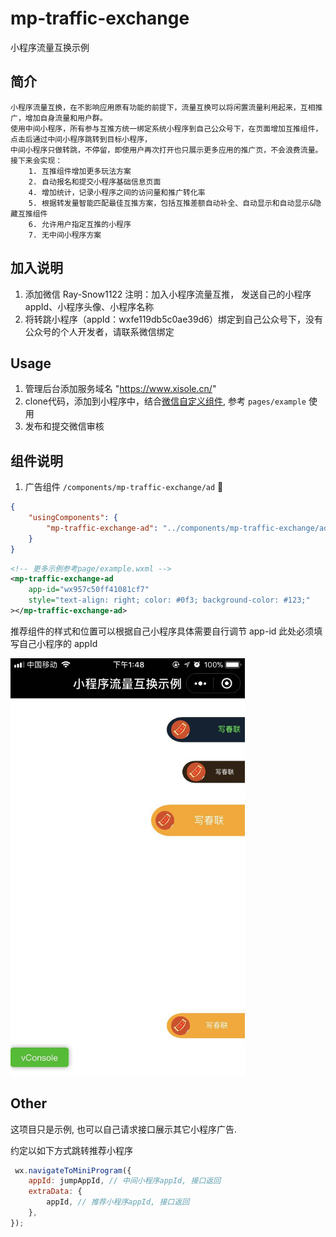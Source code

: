 # mp-traffic-exchange

小程序流量互换示例

## 简介

	小程序流量互换，在不影响应用原有功能的前提下，流量互换可以将闲置流量利用起来，互相推广，增加自身流量和用户群。
	使用中间小程序，所有参与互推方统一绑定系统小程序到自己公众号下，在页面增加互推组件，点击后通过中间小程序跳转到目标小程序，
	中间小程序只做转跳，不停留，即使用户再次打开也只展示更多应用的推广页，不会浪费流量。
	接下来会实现：
		1. 互推组件增加更多玩法方案
		2. 自动报名和提交小程序基础信息页面
		4. 增加统计，记录小程序之间的访问量和推广转化率
		5. 根据转发量智能匹配最佳互推方案，包括互推差额自动补全、自动显示和自动显示&隐藏互推组件
		6. 允许用户指定互推的小程序
		7. 无中间小程序方案

## 加入说明

1. 添加微信 Ray-Snow1122 注明：加入小程序流量互推， 发送自己的小程序appId、小程序头像、小程序名称
2. 将转跳小程序（appId：wxfe119db5c0ae39d6）绑定到自己公众号下，没有公众号的个人开发者，请联系微信绑定

## Usage

1. 管理后台添加服务域名  "https://www.xisole.cn/"
2. clone代码，添加到小程序中，结合[微信自定义组件](https://mp.weixin.qq.com/debug/wxadoc/dev/framework/custom-component/), 参考 `pages/example` 使用
3. 发布和提交微信审核

## 组件说明

1. 广告组件 `/components/mp-traffic-exchange/ad`

```json
{
    "usingComponents": {
        "mp-traffic-exchange-ad": "../components/mp-traffic-exchange/ad"
    }
}
```

```xml
<!-- 更多示例参考page/example.wxml -->
<mp-traffic-exchange-ad
    app-id="wx957c50ff41081cf7"
    style="text-align: right; color: #0f3; background-color: #123;"
></mp-traffic-exchange-ad>
```
推荐组件的样式和位置可以根据自己小程序具体需要自行调节
app-id 此处必须填写自己小程序的 appId

<img src="./screenshots/mp-traffic-exchange-ad.jpeg" alt="mp-traffic-exchange-ad.jpeg" width="375px" />

## Other

这项目只是示例, 也可以自己请求接口展示其它小程序广告.

约定以如下方式跳转推荐小程序

```js
 wx.navigateToMiniProgram({
    appId: jumpAppId, // 中间小程序appId, 接口返回
    extraData: {
        appId, // 推荐小程序appId, 接口返回
    },
});
```

